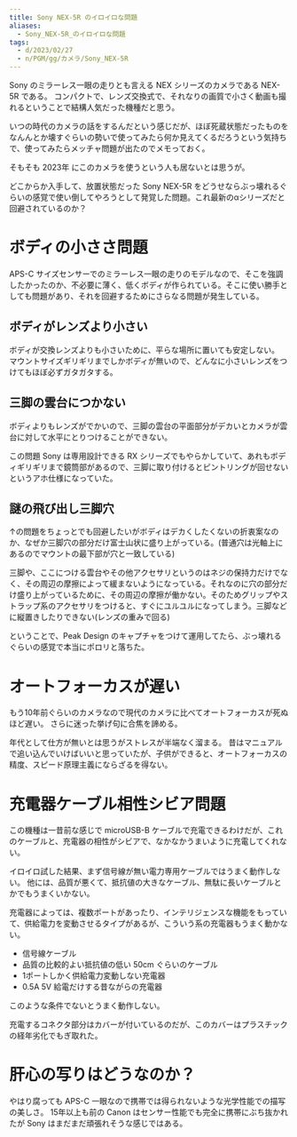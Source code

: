 ```yaml
---
title: Sony NEX-5R のイロイロな問題
aliases:
  - Sony_NEX-5R_のイロイロな問題
tags:
  - d/2023/02/27
  - n/PGM/gg/カメラ/Sony_NEX-5R
---
```


Sony のミラーレス一眼の走りとも言える NEX シリーズのカメラである NEX-5R である。
コンパクトで、レンズ交換式で、それなりの画質で小さく動画も撮れるということで結構人気だった機種だと思う。

いつの時代のカメラの話をするんだという感じだが、ほぼ死蔵状態だったものをなんんとか壊すぐらいの勢いで使ってみたら何か見えてくるだろうという気持ちで、使ってみたらメッチャ問題が出たのでメモっておく。

そもそも 2023年 にこのカメラを使うという人も居ないとは思うが。


どこからか入手して、放置状態だった Sony NEX-5R をどうせならぶっ壊れるぐらいの感覚で使い倒してやろうとして発覚した問題。これ最新のαシリーズだと回避されているのか？


ボディの小ささ問題
================================================================================
APS-C サイズセンサーでのミラーレス一眼の走りのモデルなので、そこを強調したかったのか、不必要に薄く、低くボディが作られている。そこに使い勝手としても問題があり、それを回避するためにさらなる問題が発生している。

ボディがレンズより小さい
--------------------------------------------------------------------------------
ボディが交換レンズよりも小さいために、平らな場所に置いても安定しない。
マウントサイズギリギリまでしかボディが無いので、どんなに小さいレンズをつけてもほぼ必ずガタガタする。

三脚の雲台につかない
--------------------------------------------------------------------------------
ボディよりもレンズがでかいので、三脚の雲台の平面部分がデカいとカメラが雲台に対して水平にとりつけることができない。

この問題 Sony は専用設計できる RX シリーズでもやらかしていて、あれもボディギリギリまで鏡筒部があるので、三脚に取り付けるとピントリングが回せないというアホ仕様になっていた。


謎の飛び出し三脚穴
--------------------------------------------------------------------------------
↑の問題をちょっとでも回避したいがボディはデカくしたくないの折衷案なのか、なぜか三脚穴の部分だけ富士山状に盛り上がっている。(普通穴は光軸上にあるのでマウントの最下部が穴と一致している)

三脚や、ここにつける雲台やその他アクセサリというのはネジの保持力だけでなく、その周辺の摩擦によって緩まないようになっている。それなのに穴の部分だけ盛り上がっているために、その周辺の摩擦が働かない。そのためグリップやストラップ系のアクセサリをつけると、すぐにユルユルになってしまう。三脚などに縦置きしたりできない(レンズの重みで回る)

ということで、Peak Design のキャプチャをつけて運用してたら、ぶっ壊れるぐらいの感覚で本当にポロリと落ちた。


オートフォーカスが遅い
================================================================================
もう10年前ぐらいのカメラなので現代のカメラに比べてオートフォーカスが死ぬほど遅い。
さらに迷った挙げ句に合焦を諦める。

年代として仕方が無いとは思うがストレスが半端なく溜まる。
昔はマニュアルで追い込んでいけばいいと思っていたが、子供ができると、オートフォーカスの精度、スピード原理主義にならざるを得ない。


充電器ケーブル相性シビア問題
================================================================================
この機種は一昔前な感じで microUSB-B ケーブルで充電できるわけだが、これのケーブルと、充電器の相性がシビアで、なかなかうまいように充電してくれない。

イロイロ試した結果、まず信号線が無い電力専用ケーブルではうまく動作しない。
他には、品質が悪くて、抵抗値の大きなケーブル、無駄に長いケーブルとかでもうまくいかない。

充電器によっては、複数ポートがあったり、インテリジェンスな機能をもっていて、供給電力を変動させるタイプがあるが、こういう系の充電器もうまく動かない。

- 信号線ケーブル
- 品質の比較的よい抵抗値の低い 50cm ぐらいのケーブル
- 1ポートしかく供給電力変動しない充電器
- 0.5A 5V 給電だけする昔ながらの充電器

このような条件でないとうまく動作しない。

充電するコネクタ部分はカバーが付いているのだが、このカバーはプラスチックの経年劣化でもぎ取れた。


肝心の写りはどうなのか？
================================================================================
やはり腐っても APS-C 一眼なので携帯では得られないような光学性能での描写の美しさ。
15年以上も前の Canon はセンサー性能でも完全に携帯にぶち抜かれたが Sony はまだまだ頑張れそうな感じではある。

























